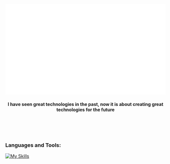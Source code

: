 ![](output.gif)

<h4 align="center">I have seen great technologies in the past, now it is about creating great technologies for the future</h4><br/><br/><br/> 


### Languages and Tools:

[![My Skills](https://skillicons.dev/icons?i=js,nodejs,html,css,vitest,vite,nextjs,py,figma,aws,postgres,postman,powershell,express,react,ts)](https://skillicons.dev)
